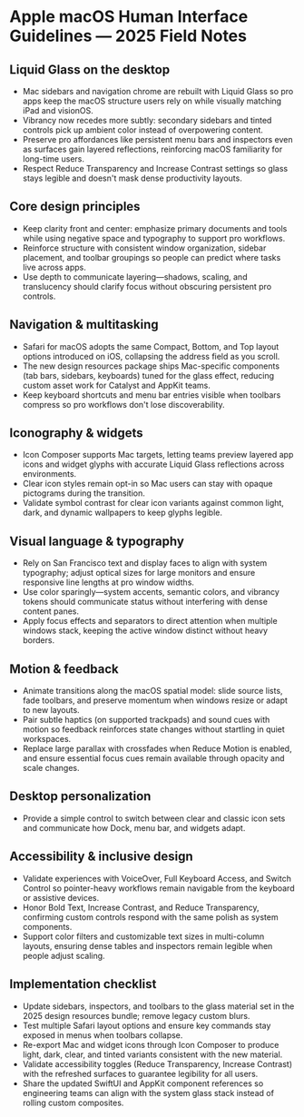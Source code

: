 # Apple macOS Human Interface Guidelines — 2025 Field Notes

## Liquid Glass on the desktop
- Mac sidebars and navigation chrome are rebuilt with Liquid Glass so pro apps keep the macOS structure users rely on while visually matching iPad and visionOS.
- Vibrancy now recedes more subtly: secondary sidebars and tinted controls pick up ambient color instead of overpowering content.
- Preserve pro affordances like persistent menu bars and inspectors even as surfaces gain layered reflections, reinforcing macOS familiarity for long-time users.
- Respect Reduce Transparency and Increase Contrast settings so glass stays legible and doesn't mask dense productivity layouts.

## Core design principles
- Keep clarity front and center: emphasize primary documents and tools while using negative space and typography to support pro workflows.
- Reinforce structure with consistent window organization, sidebar placement, and toolbar groupings so people can predict where tasks live across apps.
- Use depth to communicate layering—shadows, scaling, and translucency should clarify focus without obscuring persistent pro controls.

## Navigation & multitasking
- Safari for macOS adopts the same Compact, Bottom, and Top layout options introduced on iOS, collapsing the address field as you scroll.
- The new design resources package ships Mac-specific components (tab bars, sidebars, keyboards) tuned for the glass effect, reducing custom asset work for Catalyst and AppKit teams.
- Keep keyboard shortcuts and menu bar entries visible when toolbars compress so pro workflows don't lose discoverability.

## Iconography & widgets
- Icon Composer supports Mac targets, letting teams preview layered app icons and widget glyphs with accurate Liquid Glass reflections across environments.
- Clear icon styles remain opt-in so Mac users can stay with opaque pictograms during the transition.
- Validate symbol contrast for clear icon variants against common light, dark, and dynamic wallpapers to keep glyphs legible.

## Visual language & typography
- Rely on San Francisco text and display faces to align with system typography; adjust optical sizes for large monitors and ensure responsive line lengths at pro window widths.
- Use color sparingly—system accents, semantic colors, and vibrancy tokens should communicate status without interfering with dense content panes.
- Apply focus effects and separators to direct attention when multiple windows stack, keeping the active window distinct without heavy borders.

## Motion & feedback
- Animate transitions along the macOS spatial model: slide source lists, fade toolbars, and preserve momentum when windows resize or adapt to new layouts.
- Pair subtle haptics (on supported trackpads) and sound cues with motion so feedback reinforces state changes without startling in quiet workspaces.
- Replace large parallax with crossfades when Reduce Motion is enabled, and ensure essential focus cues remain available through opacity and scale changes.

## Desktop personalization
- Provide a simple control to switch between clear and classic icon sets and communicate how Dock, menu bar, and widgets adapt.

## Accessibility & inclusive design
- Validate experiences with VoiceOver, Full Keyboard Access, and Switch Control so pointer-heavy workflows remain navigable from the keyboard or assistive devices.
- Honor Bold Text, Increase Contrast, and Reduce Transparency, confirming custom controls respond with the same polish as system components.
- Support color filters and customizable text sizes in multi-column layouts, ensuring dense tables and inspectors remain legible when people adjust scaling.

## Implementation checklist
- Update sidebars, inspectors, and toolbars to the glass material set in the 2025 design resources bundle; remove legacy custom blurs.
- Test multiple Safari layout options and ensure key commands stay exposed in menus when toolbars collapse.
- Re-export Mac and widget icons through Icon Composer to produce light, dark, clear, and tinted variants consistent with the new material.
- Validate accessibility toggles (Reduce Transparency, Increase Contrast) with the refreshed surfaces to guarantee legibility for all users.
- Share the updated SwiftUI and AppKit component references so engineering teams can align with the system glass stack instead of rolling custom composites.
